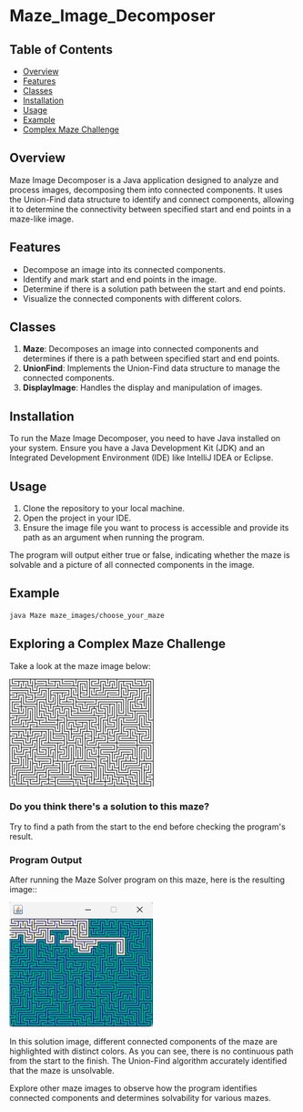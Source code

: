 # Maze_Image_Decomposer

## Table of Contents
- [Overview](overview)
- [Features](features)
- [Classes](classes)
- [Installation](installation)
- [Usage](usage)
- [Example](example)
- [Complex Maze Challenge](complex-Maze-Challenge)

## Overview
Maze Image Decomposer is a Java application designed to analyze and process images, decomposing them into connected components. It uses the Union-Find data structure to identify and connect components, allowing it to determine the connectivity between specified start and end points in a maze-like image.

## Features
- Decompose an image into its connected components.
- Identify and mark start and end points in the image.
- Determine if there is a solution path between the start and end points.
- Visualize the connected components with different colors.

## Classes
1. **Maze**: Decomposes an image into connected components and determines if there is a path between specified start and end points.
2. **UnionFind**: Implements the Union-Find data structure to manage the connected components.
3. **DisplayImage**: Handles the display and manipulation of images.

## Installation
To run the Maze Image Decomposer, you need to have Java installed on your system. Ensure you have a Java Development Kit (JDK) and an Integrated Development Environment (IDE) like IntelliJ IDEA or Eclipse.

## Usage
1. Clone the repository to your local machine.
2. Open the project in your IDE.
3. Ensure the image file you want to process is accessible and provide its path as an argument when running the program.

The program will output either true or false, indicating whether the maze is solvable and a picture of all connected components in the image.

## Example
```sh
java Maze maze_images/choose_your_maze
```

## Exploring a Complex Maze Challenge

Take a look at the maze image below:

![image8](https://github.com/OmerDahan1/Maze_Image_Decomposer/blob/main/maze_images/maze8.PNG)

### Do you think there's a solution to this maze? 

Try to find a path from the start to the end before checking the program's result.

### Program Output
After running the Maze Solver program on this maze, here is the resulting image::

![image8_solution](https://github.com/OmerDahan1/Maze_Image_Decomposer/blob/main/image8_solution.png)

In this solution image, different connected components of the maze are highlighted with distinct colors. As you can see, there is no continuous path from the start to the finish. The Union-Find algorithm accurately identified that the maze is unsolvable.

Explore other maze images to observe how the program identifies connected components and determines solvability for various mazes.
